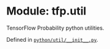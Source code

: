 <div itemscope itemtype="http://developers.google.com/ReferenceObject">
<meta itemprop="name" content="tfp.util" />
<meta itemprop="path" content="Stable" />
</div>

# Module: tfp.util

TensorFlow Probability python utilities.



Defined in [`python/util/__init__.py`](https://github.com/tensorflow/probability/tree/master/tensorflow_probability/python/util/__init__.py).

<!-- Placeholder for "Used in" -->


